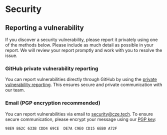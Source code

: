 # Security

## Reporting a vulnerability

If you discover a security vulnerability, please report it privately using one
of the methods below. Please include as much detail as possible in your report.
We will review your report promptly and work with you to resolve the issue.

### GitHub private vulnerability reporting

You can report vulnerabilities directly through GitHub by using the
[private vulnerability reporting][github-security]. This ensures secure and
private communication with our team.

### Email (PGP encryption recommended)

You can report vulnerabilities via email to <security@cze.tech>. To ensure
secure communication, please encrypt your message using our [PGP key][pgp-key]:

```text
98E9 B62C 633B CDD4 69CE  DE7A C9E0 CD15 6EB0 A72F
```

[github-security]: https://github.com/czetech/cloudnativepg-postgresql/security/advisories
[pgp-key]: https://www.cze.tech/keys/czetech-security.asc

